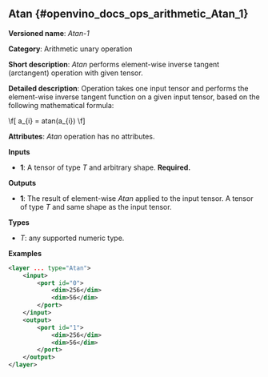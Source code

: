 ## Atan <a name="Atan"></a> {#openvino_docs_ops_arithmetic_Atan_1}

**Versioned name**: *Atan-1*

**Category**: Arithmetic unary operation

**Short description**: *Atan* performs element-wise inverse tangent (arctangent) operation with given tensor.

**Detailed description**:  Operation takes one input tensor and performs the element-wise inverse tangent function on a given input tensor, based on the following mathematical formula:

\f[
a_{i} = atan(a_{i})
\f]

**Attributes**: *Atan* operation has no attributes.

**Inputs**

* **1**: A tensor of type *T* and arbitrary shape. **Required.**

**Outputs**

* **1**: The result of element-wise *Atan* applied to the input tensor. A tensor of type *T* and same shape as the input tensor.

**Types**

* *T*: any supported numeric type.

**Examples**

```xml
<layer ... type="Atan">
    <input>
        <port id="0">
            <dim>256</dim>
            <dim>56</dim>
        </port>
    </input>
    <output>
        <port id="1">
            <dim>256</dim>
            <dim>56</dim>
        </port>
    </output>
</layer>
```
